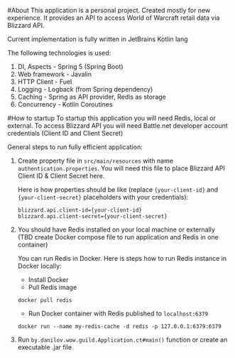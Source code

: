 #About
This application is a personal project. Created mostly for new experience. It provides an API to access World of Warcraft retail data via Blizzard API.
<p>Current implementation is fully written in JetBrains Kotlin lang</p>
The following technologies is used:

1. DI, Aspects - Spring 5 (Spring Boot)
2. Web framework - Javalin
3. HTTP Client - Fuel
4. Logging - Logback (from Spring dependency)
5. Caching - Spring as API provider, Redis as storage
6. Concurrency - Kotlin Coroutines

#How to startup
To startup this application you will need Redis, local or external.
To access Blizzard API you will need Battle.net developer account credentials (Client ID and Client Secret)

General steps to run fully efficient application:
1. Create property file in `src/main/resources` with name `authentication.properties`.
    You will need this file to place Blizzard API Client ID & Client Secret here.
    
    Here is how properties should be like (replace `{your-client-id}` and `{your-client-secret}` placeholders with your credentials):
    ```properties
    blizzard.api.client-id={your-client-id}
    blizzard.api.client-secret={your-client-secret}
    ```
2. You should have Redis installed on your local machine or externally (TBD create Docker compose file to run application and Redis in one container)

    You can run Redis in Docker. Here is steps how to run Redis instance in Docker locally:
    * Install Docker
    * Pull Redis image
        
    ```
    docker pull redis
    ```
    
    * Run Docker container with Redis published to `localhost:6379`
    
    ```
    docker run --name my-redis-cache -d redis -p 127.0.0.1:6379:6379
    ```
   
3. Run `by.danilov.wow.guild.Application.ct#main()` function or create an executable .jar file
    
    


 